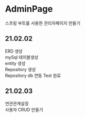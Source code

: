 # AdminPage
스프링 부트를 사용한 관리자페이지 만들기

## 21.02.02
ERD 생성  
mySql 테이블생성  
entity 생성  
Repository 생성  
Repository db 연동 Test 완료  


## 21.02.03  
연관관계설정  
사용자 CRUD 만들기  
